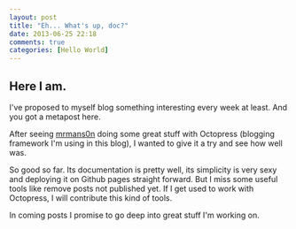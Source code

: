 ```yaml
---
layout: post
title: "Eh... What's up, doc?"
date: 2013-06-25 22:18
comments: true
categories: [Hello World]
---
```


Here I am. 
--
I've proposed to myself blog something interesting every week at least. And you got a metapost here.

After seeing  [mrmans0n](http://nlopez.io/) doing some great stuff with Octopress (blogging framework I'm using in this blog), I wanted to give it a try and see how well was. 

So good so far. Its documentation is pretty well, its simplicity is very sexy and deploying it on Github pages straight forward. But I miss some useful tools like remove posts not published yet. If I get used to work with Octopress, I will contribute this kind of tools.

In coming posts I promise to go deep into great stuff I'm working on.
